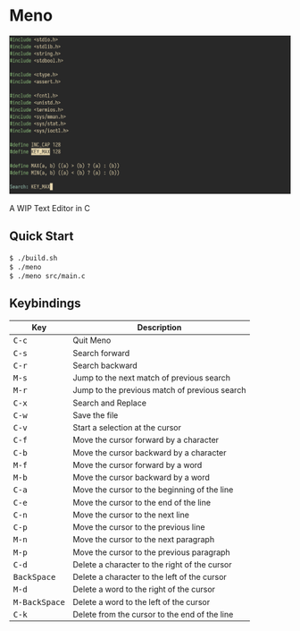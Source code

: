 # Meno
![Meno](img/meno.png)

A WIP Text Editor in C

## Quick Start
```console
$ ./build.sh
$ ./meno
$ ./meno src/main.c
```

## Keybindings
| Key | Description |
| --- | ----------- |
| <kbd>C-c</kbd> | Quit Meno |
| <kbd>C-s</kbd> | Search forward |
| <kbd>C-r</kbd> | Search backward |
| <kbd>M-s</kbd> | Jump to the next match of previous search |
| <kbd>M-r</kbd> | Jump to the previous match of previous search |
| <kbd>C-x</kbd> | Search and Replace |
| <kbd>C-w</kbd> | Save the file |
| <kbd>C-v</kbd> | Start a selection at the cursor |
| <kbd>C-f</kbd> | Move the cursor forward by a character |
| <kbd>C-b</kbd> | Move the cursor backward by a character |
| <kbd>M-f</kbd> | Move the cursor forward by a word |
| <kbd>M-b</kbd> | Move the cursor backward by a word |
| <kbd>C-a</kbd> | Move the cursor to the beginning of the line |
| <kbd>C-e</kbd> | Move the cursor to the end of the line |
| <kbd>C-n</kbd> | Move the cursor to the next line |
| <kbd>C-p</kbd> | Move the cursor to the previous line |
| <kbd>M-n</kbd> | Move the cursor to the next paragraph |
| <kbd>M-p</kbd> | Move the cursor to the previous paragraph |
| <kbd>C-d</kbd> | Delete a character to the right of the cursor |
| <kbd>BackSpace</kbd> | Delete a character to the left of the cursor |
| <kbd>M-d</kbd> | Delete a word to the right of the cursor |
| <kbd>M-BackSpace</kbd> | Delete a word to the left of the cursor |
| <kbd>C-k</kbd> | Delete from the cursor to the end of the line |
